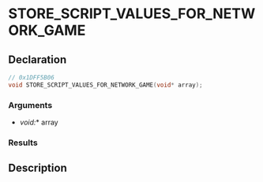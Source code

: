 # STORE_SCRIPT_VALUES_FOR_NETWORK_GAME

## Declaration
```cpp
// 0x1DFF5B06
void STORE_SCRIPT_VALUES_FOR_NETWORK_GAME(void* array);
```

### Arguments
- **void*:** array

### Results

## Description
